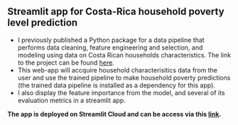 ## Streamlit app for Costa-Rica household poverty level prediction

- I previously published a Python package for a data pipeline that performs data cleaning, feature engineering and selection, and modeling using data on Costa Rican households characteristics. The link to the project can be found [here](https://github.com/hfung4/Data-Projects/tree/master/costa_rican_poverty_classifier).
- This web-app will accquire household characterisitics data from the user and use the trained pipeline to make household poverty predictions (the trained data pipeline is installed as a dependency for this app).
- I also display the feature importance from the model, and several of its evaluation metrics in a streamlit app.



**The app is deployed on Streamlit Cloud and can be access via this [link](https://hfung4-costa-rica-poverty-webapp-main-ns6acp.streamlit.app/).**